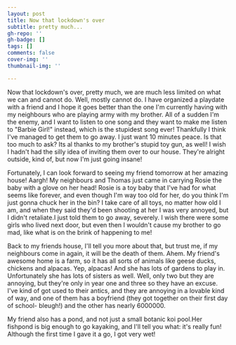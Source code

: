 ```yaml
---
layout: post
title: Now that lockdown's over
subtitle: pretty much...
gh-repo: ''
gh-badge: []
tags: []
comments: false
cover-img: ''
thumbnail-img: ''

---
```

Now that lockdown's over, pretty much, we are much less limited on what we can and cannot do. Well, mostly cannot do. I have organized a playdate with a friend and I hope it goes better than the one I'm currently having with my neighbours who are playing army with my brother. All of a sudden I'm the enemy, and I want to listen to one song and they want to make me listen to "Barbie Girl!" instead, which is the stupidest song ever! Thankfully I think I've managed to get them to go away. I just want 10 minutes peace. Is that too much to ask? Its al thanks to my brother's stupid toy gun, as well! I wish I hadn't had the silly idea of inviting them over to our house. They're alright outside, kind of, but now I'm just going insane!

Fortunately, I can look forward to seeing my friend tomorrow at her amazing house! Aargh! My neighbours and Thomas just came in carrying Rosie the baby with a glove on her head! Rosie is a toy baby that I've had for what seems like forever, and even though I'm way too old for her, do you think I'm just gonna chuck her in the bin? I take care of all toys, no matter how old I am, and when they said they'd been shooting at her I was very annoyed, but I didn't retaliate.I just told them to go away, severely. I wish there were some girls who lived next door, but even then I wouldn't cause my brother to go mad, like what is on the brink of happening to me!

Back to my friends house, I'll tell you more about that, but trust me, if my neighbours come in again, it will be the death of them. Ahem. My friend's awesome home is a farm, so it has all sorts of animals like geese ducks, chickens and alpacas. Yep, alpacas! And she has lots of gardens to play in. Unfortunately she has lots of sisters as well. Well, only two but they are annoying, but they're only in year one and three so they have an excuse. I've kind of got used to their antics, and they are annoying in a lovable kind of way, and one of them has a boyfriend (they got together on their first day of school- bleugh!) and the other has nearly 6000000.

My friend also has a pond, and not just a small botanic koi pool.Her fishpond is big enough to go kayaking, and I'll tell you what: it's really fun! Although the first time I gave it a go, I got very wet!